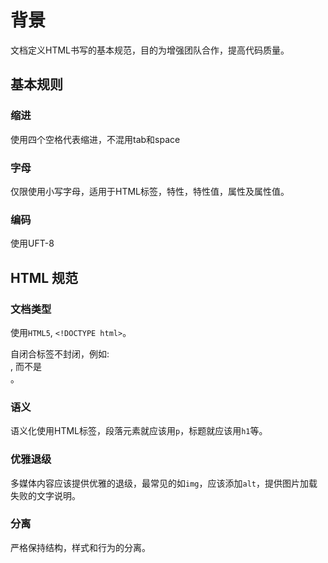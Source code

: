# 背景

文档定义HTML书写的基本规范，目的为增强团队合作，提高代码质量。

## 基本规则

### 缩进

使用四个空格代表缩进，不混用tab和space

### 字母

仅限使用小写字母，适用于HTML标签，特性，特性值，属性及属性值。

### 编码

使用UFT-8

## HTML 规范

### 文档类型

使用`HTML5`, `<!DOCTYPE html>`。

自闭合标签不封闭，例如: <br>, 而不是<br />。

### 语义

语义化使用HTML标签，段落元素就应该用`p`，标题就应该用`h1`等。

### 优雅退级

多媒体内容应该提供优雅的退级，最常见的如`img`，应该添加`alt`，提供图片加载失败的文字说明。

### 分离

严格保持结构，样式和行为的分离。


